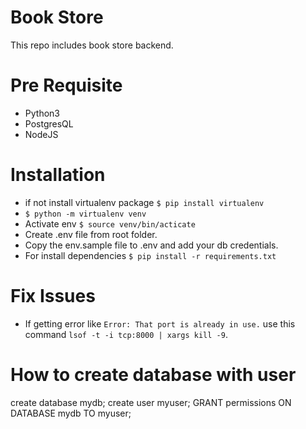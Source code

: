 # Book Store
This repo includes book store backend. 

# Pre Requisite
  - Python3
  - PostgresQL
  - NodeJS

# Installation
  - if not install virtualenv package ``` $ pip install virtualenv ```
  - ``` $ python -m virtualenv venv ```
  - Activate env ``` $ source venv/bin/acticate ```
  - Create .env file from root folder.
  - Copy the env.sample file to .env and add your db credentials.
  - For install dependencies ``` $ pip install -r requirements.txt ```

# Fix Issues
  - If getting error like `Error: That port is already in use.` use this command ``` lsof -t -i tcp:8000 | xargs kill -9 ```.
 
# How to create database with user

  create database mydb;
  create user myuser;
  GRANT permissions ON DATABASE mydb TO myuser;
  
